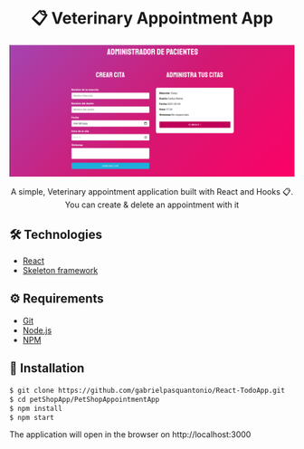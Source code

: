 
# <div align="center">📋 Veterinary Appointment App</div>

<a href="https://epic-nobel-6e19d0.netlify.app/">
<img src="./main.png" />
                             </a>
<p align="center">A simple, Veterinary appointment application built with React and Hooks 📋. You can create & delete an appointment with it</p>

## 🛠️ Technologies

<ul>
  <li><a href="https://reactjs.org/">React</a></li>
  <li><a href="https://skeleton-framework.github.io/">Skeleton framework</a></li>
</ul>

## ⚙️ Requirements

<ul>
  <li><a href="https://git-scm.com/">Git</a></li>
  <li><a href="https://nodejs.org/en/">Node.js</a></li>
  <li><a href="https://www.npmjs.com/">NPM</a></li>
</ul>

## 🚀 Installation

```
$ git clone https://github.com/gabrielpasquantonio/React-TodoApp.git
$ cd petShopApp/PetShopAppointmentApp
$ npm install
$ npm start
```

The application will open in the browser on http://localhost:3000
